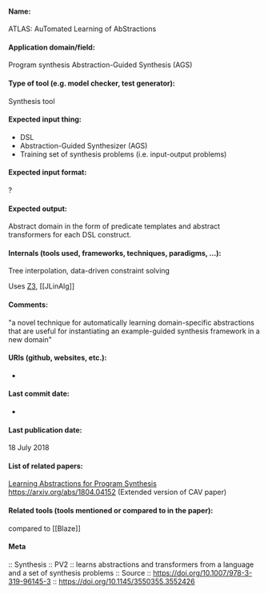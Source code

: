 #### Name:
ATLAS: AuTomated Learning of AbStractions

#### Application domain/field:
Program synthesis
Abstraction-Guided Synthesis (AGS)

#### Type of tool (e.g. model checker, test generator):
Synthesis tool

#### Expected input thing:
- DSL
- Abstraction-Guided Synthesizer (AGS)
- Training set of synthesis problems (i.e. input-output problems)

#### Expected input format:
?

#### Expected output:
Abstract domain in the form of predicate templates and abstract transformers for each DSL construct.

#### Internals (tools used, frameworks, techniques, paradigms, ...):
Tree interpolation, data-driven constraint solving

Uses [Z3](../Solvers/SMT/Z3.md), [[JLinAlg]]

#### Comments:
"a novel technique for automatically learning domain-specific abstractions that are useful for instantiating an example-guided synthesis framework in a new domain"

#### URIs (github, websites, etc.):
-

#### Last commit date:
-

#### Last publication date:
18 July 2018

#### List of related papers:
[Learning Abstractions for Program Synthesis](https://doi.org/10.1007/978-3-319-96145-3_22)
https://arxiv.org/abs/1804.04152 (Extended version of CAV paper)

#### Related tools (tools mentioned or compared to in the paper):
compared to [[Blaze]]

#### Meta
:: Synthesis
:: PV2 :: learns abstractions and transformers from a language and a set of synthesis problems
:: Source :: https://doi.org/10.1007/978-3-319-96145-3 :: https://doi.org/10.1145/3550355.3552426
